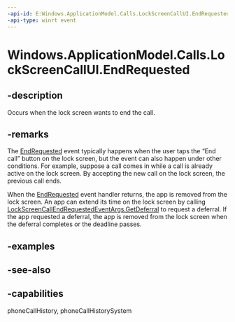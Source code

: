 ```yaml
---
-api-id: E:Windows.ApplicationModel.Calls.LockScreenCallUI.EndRequested
-api-type: winrt event
---
```


<!-- Event syntax
public event Windows.Foundation.TypedEventHandler EndRequested<Windows.ApplicationModel.Calls.LockScreenCallUI,  Windows.ApplicationModel.Calls.LockScreenCallEndRequestedEventArgs>
-->

# Windows.ApplicationModel.Calls.LockScreenCallUI.EndRequested

## -description
Occurs when the lock screen wants to end the call.

## -remarks
The [EndRequested](lockscreencallui_endrequested.md) event typically happens when the user taps the “End call” button on the lock screen, but the event can also happen under other conditions. For example, suppose a call comes in while a call is already active on the lock screen. By accepting the new call on the lock screen, the previous call ends.

When the [EndRequested](lockscreencallui_endrequested.md) event handler returns, the app is removed from the lock screen. An app can extend its time on the lock screen by calling [LockScreenCallEndRequestedEventArgs.GetDeferral](lockscreencallendrequestedeventargs_getdeferral.md) to request a deferral. If the app requested a deferral, the app is removed from the lock screen when the deferral completes or the deadline passes.

## -examples

## -see-also

## -capabilities
phoneCallHistory, phoneCallHistorySystem
